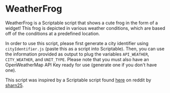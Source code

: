 # WeatherFrog
WeatherFrog is a Scriptable script that shows a cute frog in the form of a widget! This frog is depicted in various weather conditions, which are based off of the conditions at a predefined location.

In order to use this script, please first generate a city identifier using `cityIdentifier.js` (paste this as a script into Scriptable). Then, you can use the information provided as output to plug the variables `API_WEATHER`, `CITY_WEATHER`, and `UNIT_TYPE`. Please note that you must also have an OpenWeatherMap API Key ready for use (generate one if you don't have one).

This script was inspired by a Scriptable script found [here](https://www.reddit.com/r/iOSsetups/comments/j3y4g7/google_frog_weather_style_widget_setup_scriptable/) on reddit by [sharn25](https://gist.github.com/sharn25).
